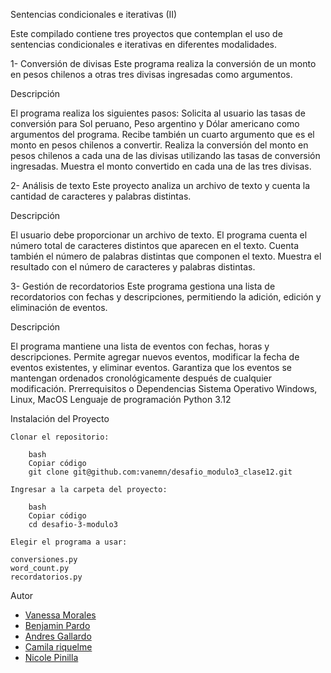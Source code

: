 Sentencias condicionales e iterativas (II)

Este compilado contiene tres proyectos que contemplan el uso de sentencias condicionales e iterativas en diferentes modalidades.

1- Conversión de divisas
    Este programa realiza la conversión de un monto en pesos chilenos a otras tres divisas ingresadas como argumentos.

Descripción

El programa realiza los siguientes pasos:
Solicita al usuario las tasas de conversión para Sol peruano, Peso argentino y Dólar americano como argumentos del programa.
Recibe también un cuarto argumento que es el monto en pesos chilenos a convertir.
Realiza la conversión del monto en pesos chilenos a cada una de las divisas utilizando las tasas de conversión ingresadas.
Muestra el monto convertido en cada una de las tres divisas.

2- Análisis de texto
    Este proyecto analiza un archivo de texto y cuenta la cantidad de caracteres y palabras distintas.

Descripción

El usuario debe proporcionar un archivo de texto.
El programa cuenta el número total de caracteres distintos que aparecen en el texto.
Cuenta también el número de palabras distintas que componen el texto.
Muestra el resultado con el número de caracteres y palabras distintas.

3- Gestión de recordatorios
    Este programa gestiona una lista de recordatorios con fechas y descripciones, permitiendo la adición, edición y eliminación de eventos.

Descripción

El programa mantiene una lista de eventos con fechas, horas y descripciones.
Permite agregar nuevos eventos, modificar la fecha de eventos existentes, y eliminar eventos.
Garantiza que los eventos se mantengan ordenados cronológicamente después de cualquier modificación.
Prerrequisitos o Dependencias
Sistema Operativo Windows, Linux, MacOS
Lenguaje de programación Python 3.12

Instalación del Proyecto

    Clonar el repositorio:

        bash
        Copiar código
        git clone git@github.com:vanemn/desafio_modulo3_clase12.git

    Ingresar a la carpeta del proyecto:

        bash
        Copiar código
        cd desafio-3-modulo3

    Elegir el programa a usar:

    conversiones.py
    word_count.py
    recordatorios.py


Autor
- [Vanessa Morales](https://github.com/vanemn)
- [Benjamin Pardo](https://github.com/bpardo02)
- [Andres Gallardo](https://github.com/AndresGallardo95)
- [Camila riquelme](https://github.com/camilariquelme)
- [Nicole Pinilla](https://github.com/Npinilla19)
